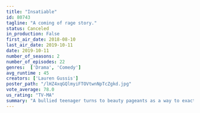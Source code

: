 ```yaml
---
title: "Insatiable"
id: 80743
tagline: "A coming of rage story."
status: Canceled
in_production: False
first_air_date: 2018-08-10
last_air_date: 2019-10-11
date: 2019-10-11
number_of_seasons: 2
number_of_episodes: 22
genres:  ['Drama', 'Comedy']
avg_runtime : 45
creators: ['Lauren Gussis']
poster_path: "/lHZ4xqGQlmyiFTOVtwnNpTcZgkd.jpg"
vote_average: 78.0
us_rating: "TV-MA"
summary: "A bullied teenager turns to beauty pageants as a way to exact her revenge, with the help of a disgraced coach who soon realizes he's in over his head."
---
```


